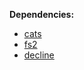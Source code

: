 **Dependencies:**

- [cats][typelevel-cats]
- [fs2][fs2-install]
- [decline][decline-usage]

[typelevel-cats]: https://typelevel.org/cats/
[fs2-install]: https://fs2.io/#/getstarted/install
[decline-usage]: https://ben.kirw.in/decline/usage.html

